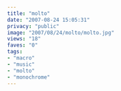```yaml
---
title: "molto"
date: "2007-08-24 15:05:31"
privacy: "public"
image: "2007/08/24/molto/molto.jpg"
views: "18"
faves: "0"
tags:
- "macro"
- "music"
- "molto"
- "monochrome"
---
```


